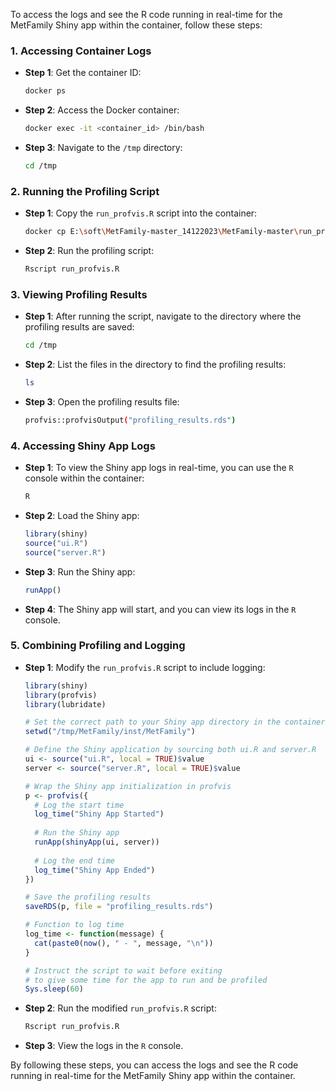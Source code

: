 To access the logs and see the R code running in real-time for the MetFamily Shiny app within the container, follow these steps:

### 1. **Accessing Container Logs**

- **Step 1**: Get the container ID:
  ```bash
  docker ps
  ```
- **Step 2**: Access the Docker container:
  ```bash
  docker exec -it <container_id> /bin/bash
  ```
- **Step 3**: Navigate to the `/tmp` directory:
  ```bash
  cd /tmp
  ```

### 2. **Running the Profiling Script**

- **Step 1**: Copy the `run_profvis.R` script into the container:
  ```bash
  docker cp E:\soft\MetFamily-master_14122023\MetFamily-master\run_profvis.R d47207e50eba:/tmp/
  ```
- **Step 2**: Run the profiling script:
  ```bash
  Rscript run_profvis.R
  ```

### 3. **Viewing Profiling Results**

- **Step 1**: After running the script, navigate to the directory where the profiling results are saved:
  ```bash
  cd /tmp
  ```
- **Step 2**: List the files in the directory to find the profiling results:
  ```bash
  ls
  ```
- **Step 3**: Open the profiling results file:
  ```bash
  profvis::profvisOutput("profiling_results.rds")
  ```

### 4. **Accessing Shiny App Logs**

- **Step 1**: To view the Shiny app logs in real-time, you can use the `R` console within the container:
  ```bash
  R
  ```
- **Step 2**: Load the Shiny app:
  ```r
  library(shiny)
  source("ui.R")
  source("server.R")
  ```
- **Step 3**: Run the Shiny app:
  ```r
  runApp()
  ```
- **Step 4**: The Shiny app will start, and you can view its logs in the `R` console.

### 5. **Combining Profiling and Logging**

- **Step 1**: Modify the `run_profvis.R` script to include logging:
  ```r
  library(shiny)
  library(profvis)
  library(lubridate)
  
  # Set the correct path to your Shiny app directory in the container
  setwd("/tmp/MetFamily/inst/MetFamily")
  
  # Define the Shiny application by sourcing both ui.R and server.R
  ui <- source("ui.R", local = TRUE)$value
  server <- source("server.R", local = TRUE)$value
  
  # Wrap the Shiny app initialization in profvis
  p <- profvis({
    # Log the start time
    log_time("Shiny App Started")
    
    # Run the Shiny app
    runApp(shinyApp(ui, server))
    
    # Log the end time
    log_time("Shiny App Ended")
  })
  
  # Save the profiling results
  saveRDS(p, file = "profiling_results.rds")
  
  # Function to log time
  log_time <- function(message) {
    cat(paste0(now(), " - ", message, "\n"))
  }
  
  # Instruct the script to wait before exiting
  # to give some time for the app to run and be profiled
  Sys.sleep(60)
  ```
- **Step 2**: Run the modified `run_profvis.R` script:
  ```bash
  Rscript run_profvis.R
  ```
- **Step 3**: View the logs in the `R` console.

By following these steps, you can access the logs and see the R code running in real-time for the MetFamily Shiny app within the container.